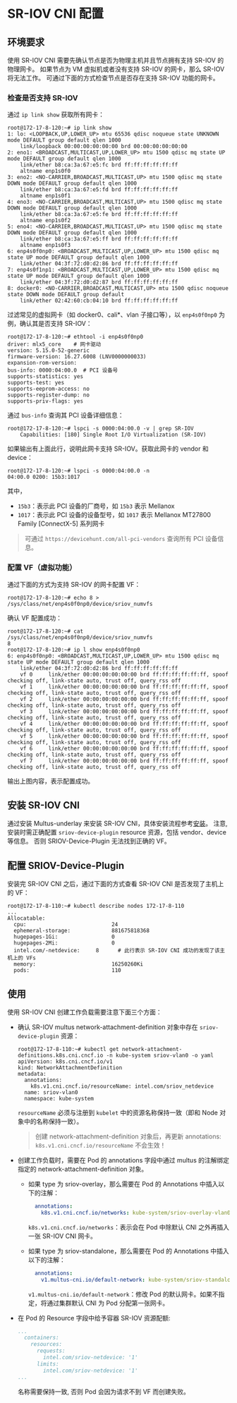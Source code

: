 # SR-IOV CNI 配置

## 环境要求

使用 SR-IOV CNI 需要先确认节点是否为物理主机并且节点拥有支持 SR-IOV 的物理网卡。
如果节点为 VM 虚拟机或者没有支持 SR-IOV 的网卡，那么 SR-IOV 将无法工作。
可通过下面的方式检查节点是否存在支持 SR-IOV 功能的网卡。

### 检查是否支持 SR-IOV

通过 `ip link show` 获取所有网卡：

```shell
root@172-17-8-120:~# ip link show
1: lo: <LOOPBACK,UP,LOWER_UP> mtu 65536 qdisc noqueue state UNKNOWN mode DEFAULT group default qlen 1000
    link/loopback 00:00:00:00:00:00 brd 00:00:00:00:00:00
2: eno1: <BROADCAST,MULTICAST,UP,LOWER_UP> mtu 1500 qdisc mq state UP mode DEFAULT group default qlen 1000
    link/ether b8:ca:3a:67:e5:fc brd ff:ff:ff:ff:ff:ff
    altname enp1s0f0
3: eno2: <NO-CARRIER,BROADCAST,MULTICAST,UP> mtu 1500 qdisc mq state DOWN mode DEFAULT group default qlen 1000
    link/ether b8:ca:3a:67:e5:fd brd ff:ff:ff:ff:ff:ff
    altname enp1s0f1
4: eno3: <NO-CARRIER,BROADCAST,MULTICAST,UP> mtu 1500 qdisc mq state DOWN mode DEFAULT group default qlen 1000
    link/ether b8:ca:3a:67:e5:fe brd ff:ff:ff:ff:ff:ff
    altname enp1s0f2
5: eno4: <NO-CARRIER,BROADCAST,MULTICAST,UP> mtu 1500 qdisc mq state DOWN mode DEFAULT group default qlen 1000
    link/ether b8:ca:3a:67:e5:ff brd ff:ff:ff:ff:ff:ff
    altname enp1s0f3
6: enp4s0f0np0: <BROADCAST,MULTICAST,UP,LOWER_UP> mtu 1500 qdisc mq state UP mode DEFAULT group default qlen 1000
    link/ether 04:3f:72:d0:d2:86 brd ff:ff:ff:ff:ff:ff
7: enp4s0f1np1: <BROADCAST,MULTICAST,UP,LOWER_UP> mtu 1500 qdisc mq state UP mode DEFAULT group default qlen 1000
    link/ether 04:3f:72:d0:d2:87 brd ff:ff:ff:ff:ff:ff
8: docker0: <NO-CARRIER,BROADCAST,MULTICAST,UP> mtu 1500 qdisc noqueue state DOWN mode DEFAULT group default
    link/ether 02:42:60:cb:04:10 brd ff:ff:ff:ff:ff:ff
```

过滤常见的虚拟网卡（如 docker0、cali*、vlan 子接口等），以 `enp4s0f0np0` 为例，确认其是否支持 SR-IOV：

```shell
root@172-17-8-120:~# ethtool -i enp4s0f0np0
driver: mlx5_core    # 网卡驱动
version: 5.15.0-52-generic
firmware-version: 16.27.6008 (LNV0000000033)
expansion-rom-version:
bus-info: 0000:04:00.0  # PCI 设备号
supports-statistics: yes
supports-test: yes
supports-eeprom-access: no
supports-register-dump: no
supports-priv-flags: yes
```

通过 `bus-info` 查询其 PCI 设备详细信息：

```shell
root@172-17-8-120:~# lspci -s 0000:04:00.0 -v | grep SR-IOV
	Capabilities: [180] Single Root I/O Virtualization (SR-IOV)
```

如果输出有上面此行，说明此网卡支持 SR-IOV。获取此网卡的 vendor 和 device：

```shell
root@172-17-8-120:~# lspci -s 0000:04:00.0 -n
04:00.0 0200: 15b3:1017
```

其中，

- `15b3`：表示此 PCI 设备的厂商号，如 `15b3` 表示 Mellanox
- `1017`：表示此 PCI 设备的设备型号，如 `1017` 表示 Mellanox MT27800 Family [ConnectX-5] 系列网卡

> 可通过 `https://devicehunt.com/all-pci-vendors` 查询所有 PCI 设备信息。

### 配置 VF（虚拟功能）

通过下面的方式为支持 SR-IOV 的网卡配置 VF：

```shell
root@172-17-8-120:~# echo 8 > /sys/class/net/enp4s0f0np0/device/sriov_numvfs
```

确认 VF 配置成功：

```shell
root@172-17-8-120:~# cat /sys/class/net/enp4s0f0np0/device/sriov_numvfs
8
root@172-17-8-120:~# ip l show enp4s0f0np0
6: enp4s0f0np0: <BROADCAST,MULTICAST,UP,LOWER_UP> mtu 1500 qdisc mq state UP mode DEFAULT group default qlen 1000
    link/ether 04:3f:72:d0:d2:86 brd ff:ff:ff:ff:ff:ff
    vf 0     link/ether 00:00:00:00:00:00 brd ff:ff:ff:ff:ff:ff, spoof checking off, link-state auto, trust off, query_rss off
    vf 1     link/ether 00:00:00:00:00:00 brd ff:ff:ff:ff:ff:ff, spoof checking off, link-state auto, trust off, query_rss off
    vf 2     link/ether 00:00:00:00:00:00 brd ff:ff:ff:ff:ff:ff, spoof checking off, link-state auto, trust off, query_rss off
    vf 3     link/ether 00:00:00:00:00:00 brd ff:ff:ff:ff:ff:ff, spoof checking off, link-state auto, trust off, query_rss off
    vf 4     link/ether 00:00:00:00:00:00 brd ff:ff:ff:ff:ff:ff, spoof checking off, link-state auto, trust off, query_rss off
    vf 5     link/ether 00:00:00:00:00:00 brd ff:ff:ff:ff:ff:ff, spoof checking off, link-state auto, trust off, query_rss off
    vf 6     link/ether 00:00:00:00:00:00 brd ff:ff:ff:ff:ff:ff, spoof checking off, link-state auto, trust off, query_rss off
    vf 7     link/ether 00:00:00:00:00:00 brd ff:ff:ff:ff:ff:ff, spoof checking off, link-state auto, trust off, query_rss off
```

输出上图内容，表示配置成功。

## 安装 SR-IOV CNI

通过安装 Multus-underlay 来安装 SR-IOV CNI，具体安装流程参考[安装](install.md)。
注意, 安装时需正确配置 `sriov-device-plugin` resource 资源，包括 vendor、device 等信息。
否则 SRIOV-Device-Plugin 无法找到正确的 VF。

## 配置 SRIOV-Device-Plugin

安装完 SR-IOV CNI 之后，通过下面的方式查看 SR-IOV CNI 是否发现了主机上的 VF：

```shell
root@172-17-8-110:~# kubectl describe nodes 172-17-8-110
...
Allocatable:
  cpu:                           24
  ephemeral-storage:             881675818368
  hugepages-1Gi:                 0
  hugepages-2Mi:                 0
  intel.com/-netdevice:     8      # 此行表示 SR-IOV CNI 成功的发现了该主机上的 VFs 
  memory:                        16250260Ki
  pods:                          110
```

## 使用

使用 SR-IOV CNI 创建工作负载需要注意下面三个方面：

- 确认 SR-IOV multus network-attachment-definition 对象中存在 `sriov-device-plugin` 资源：

    ```shell
    root@172-17-8-110:~# kubectl get network-attachment-definitions.k8s.cni.cncf.io -n kube-system sriov-vlan0 -o yaml
    apiVersion: k8s.cni.cncf.io/v1
    kind: NetworkAttachmentDefinition
    metadata:
      annotations:
        k8s.v1.cni.cncf.io/resourceName: intel.com/sriov_netdevice
      name: sriov-vlan0
      namespace: kube-system
    ```

    `resourceName` 必须与注册到 `kubelet` 中的资源名称保持一致（即和 Node 对象中的名称保持一致）。

    > 创建 network-attachment-definition 对象后，再更新 annotations: `k8s.v1.cni.cncf.io/resourceName` 不会生效！

- 创建工作负载时，需要在 Pod 的 annotations 字段中通过 multus 的注解绑定指定的 network-attachment-definition 对象。

    - 如果 type 为 sriov-overlay，那么需要在 Pod 的 Annotations 中插入以下的注解：

        ```yaml
          annotations:
            k8s.v1.cni.cncf.io/networks: kube-system/sriov-overlay-vlan0
        ```

        `k8s.v1.cni.cncf.io/networks`：表示会在 Pod 中除默认 CNI 之外再插入一张 SR-IOV CNI 网卡。

    - 如果 type 为 sriov-standalone，那么需要在 Pod 的 Annotations 中插入以下的注解：

        ```yaml
          annotations:
            v1.multus-cni.io/default-network: kube-system/sriov-standalone-vlan0
        ```

        `v1.multus-cni.io/default-network`：修改 Pod 的默认网卡。如果不指定，将通过集群默认 CNI 为 Pod 分配第一张网卡。

- 在 Pod 的 Resource 字段中给予容器 SR-IOV 资源配额:

    ```yaml
    ...
      containers:
        resources:
          requests:
            intel.com/sriov-netdevice: '1'
          limits:
            intel.com/sriov-netdevice: '1'
    ...
    ```

    名称需要保持一致, 否则 Pod 会因为请求不到 VF 而创建失败。
